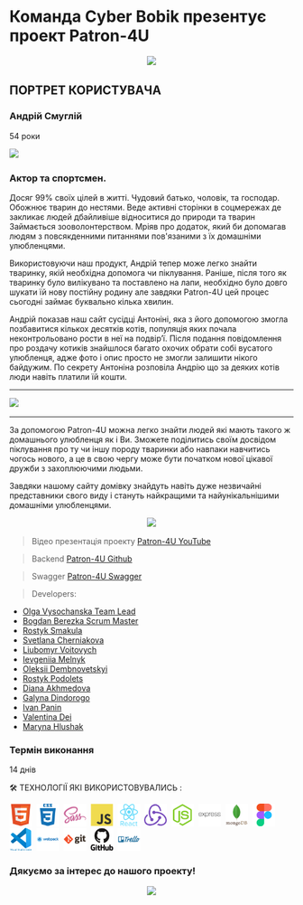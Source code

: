 # Команда Cyber Bobik презентує проект Patron-4U

<div align="center">
  <img src="https://media.giphy.com/media/3o7abAHdYvZdBNnGZq/giphy.gif" width="400"/>
</div>

## ПОРТРЕТ КОРИСТУВАЧА

### Андрій Смуглій

54 роки

<div align="left">
  <img src="https://media.giphy.com/media/ZacWzGFghgEAzPquHR/giphy.gif" width="250"/>
</div>

### Актор та спортсмен.

Досяг 99% своїх цілей в житті. Чудовий батько, чоловік, та господар.
Обожнює тварин до нестями.
Веде активні сторінки в соцмережах де закликає людей дбайливіше відноситися до природи та тварин
Займається зооволонтерством. Мріяв про додаток, який би допомагав людям з повсякденними
питаннями пов'язаними з їх домашніми улюбленцями.

Використовуючи наш продукт, Андрій тепер може легко знайти тваринку, якій необхідна допомога чи піклування.
Раніше, після того як тваринку було вилікувано та поставлено на лапи, необхідно було довго шукати їй нову 
постійну родину але завдяки Patron-4U цей процес сьогодні займає буквально кілька хвилин.

Андрій показав наш сайт сусідці Антоніні,  яка з його допомогою змогла  позбавитися кількох десятків котів, 
популяція яких почала неконтрольовано рости в неї на подвір’ї. Після подання повідомлення про роздачу котиків 
знайшлося багато охочих обрати собі вусатого улюбленця, адже фото і опис просто не змогли залишити нікого байдужим. 
По секрету Антоніна розповіла Андрію що за деяких котів люди навіть платили їй кошти. 

---

<div align="left">
  <img src="https://media.giphy.com/media/fTImut4ifAqLC/giphy.gif" width="400"/>
</div>

---

За допомогою Patron-4U можна легко знайти людей які мають такого ж домашнього улюбленця як і Ви. 
Зможете поділитись своїм досвідом піклування про ту чи іншу породу тваринки або навпаки навчитись чогось нового,
а це в свою чергу може бути початком нової цікавої дружби з захоплюючими людьми.

Завдяки нашому сайту домівку знайдуть навіть дуже незвичайні представники свого виду 
і стануть найкращими та найунікальнішими домашніми улюбленцями.

<div align="center">
  <img src="https://media.giphy.com/media/2V7oQlf9T1p2msNMuq/giphy.gif" width="300"/>
</div>

> Відео презентація проекту [Patron-4U YouTube](https://youtu.be/Du5mKKIjR9o)

> Backend [Patron-4U Github](https://github.com/OlgaVysochanska/project-patron-b)

> Swagger [Patron-4U Swagger](https://patron-back.onrender.com/api-docs/#/)

> Developers:
- [Olga Vysochanska Team Lead](https://www.linkedin.com/in/olga-vysochanska)
- [Bogdan Berezka Scrum Master](http://www.linkedin.com/in/bogdan-berezka)
- [Rostyk Smakula](http://linkedin.com/in/28rost)
- [Svetlana Cherniakova](http://linkedin.com/in/svitlana-cherniakova)
- [Liubomyr Voitovych](https://www.linkedin.com/in/liubomyr-voitovych)
- [Ievgeniia Melnyk](https://www.linkedin.com/in/ievgeniia-melnyk)
- [Oleksii Dembnovetskyi](https://www.linkedin.com/in/oleksii-dembnovetskyi)
- [Rostyk Podolets](https://www.linkedin.com/in/rostyk-podolets)
- [Diana Akhmedova](https://www.linkedin.com/in/diana-akhmedova-9a137425a)
- [Galyna Dindorogo](https://www.linkedin.com/in/galyna-dindorogo)
- [Ivan Panin](https://www.linkedin.com/in/ivan-panin)
- [Valentina Dei](https://www.linkedin.com/in/valentina-dei)
- [Maryna Hlushak](https://www.linkedin.com/in/maryna-hlushak)

### Термін виконання 

14 днів

:hammer_and_wrench: ТЕХНОЛОГІЇ ЯКІ ВИКОРИСТОВУВАЛИСЬ :

<div>
  <img src="https://github.com/devicons/devicon/blob/master/icons/html5/html5-original.svg" title="HTML5" alt="HTML" width="40" height="40"/>&nbsp;
  <img src="https://github.com/devicons/devicon/blob/master/icons/css3/css3-plain-wordmark.svg"  title="CSS3" alt="CSS" width="40" height="40"/>&nbsp;
  <img src="https://github.com/devicons/devicon/blob/master/icons/sass/sass-original.svg" title="Sass" alt="Sass" width="40" height="40"/>&nbsp;
  <img src="https://github.com/devicons/devicon/blob/master/icons/javascript/javascript-original.svg" title="JavaScript" alt="JavaScript" width="40" height="40"/>&nbsp;
  <img src="https://github.com/devicons/devicon/blob/master/icons/react/react-original-wordmark.svg" title="React" alt="React" width="40" height="40"/>&nbsp;
  <img src="https://github.com/devicons/devicon/blob/master/icons/redux/redux-original.svg" title="Redux" alt="Redux" width="40" height="40"/>&nbsp;
  <img src="https://github.com/devicons/devicon/blob/master/icons/nodejs/nodejs-original.svg" title="NodeJS" alt="NodeJS" width="40" height="40"/>&nbsp;
  <img src="https://github.com/devicons/devicon/blob/master/icons/express/express-original-wordmark.svg" title="Express" alt="Express" width="40" height="40"/>&nbsp;
  <img src="https://github.com/devicons/devicon/blob/master/icons/mongodb/mongodb-original-wordmark.svg" title="Mongodb" alt="Mongodb" width="40" height="40"/>&nbsp;
  <img src="https://github.com/devicons/devicon/blob/master/icons/figma/figma-original.svg" title="Figma" alt="Figma" width="40" height="40"/>&nbsp;
  <img src="https://github.com/devicons/devicon/blob/master/icons/vscode/vscode-original-wordmark.svg" title="Vscode" alt="Vscode" width="40" height="40"/>&nbsp;
  <img src="https://github.com/devicons/devicon/blob/master/icons/webpack/webpack-original-wordmark.svg" title="Webpack" alt="Webpack" width="40" height="40"/>&nbsp;
  <img src="https://github.com/devicons/devicon/blob/master/icons/git/git-original-wordmark.svg" title="Git" alt="Git" width="40" height="40"/>&nbsp;
  <img src="https://github.com/devicons/devicon/blob/master/icons/github/github-original-wordmark.svg" title="Github" alt="Github" width="40" height="40"/>&nbsp;
  <img src="https://github.com/devicons/devicon/blob/master/icons/trello/trello-plain-wordmark.svg" title="Trello" alt="Trello" width="40" height="40"/>&nbsp;
</div>

### Дякуємо за інтерес до нашого проекту!

<div align="center">
  <img src="https://media.giphy.com/media/gNMR6iYw4JHIdYno1E/giphy.gif" width="300"/>
</div>







